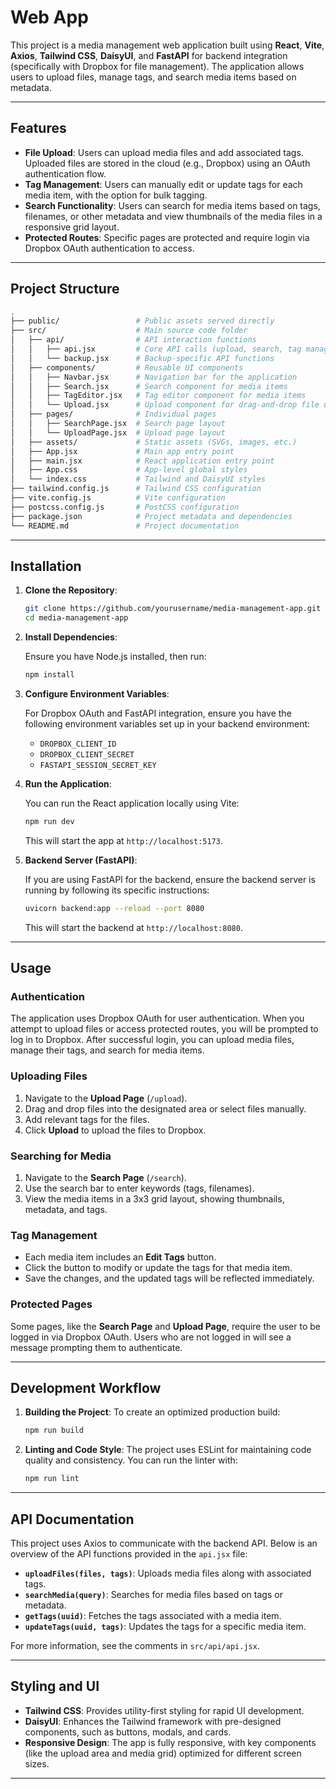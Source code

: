

# **Web App**

This project is a media management web application built using **React**, **Vite**, **Axios**, **Tailwind CSS**, **DaisyUI**, and **FastAPI** for backend integration (specifically with Dropbox for file management). The application allows users to upload files, manage tags, and search media items based on metadata.

---

## **Features**

- **File Upload**: Users can upload media files and add associated tags. Uploaded files are stored in the cloud (e.g., Dropbox) using an OAuth authentication flow.
- **Tag Management**: Users can manually edit or update tags for each media item, with the option for bulk tagging.
- **Search Functionality**: Users can search for media items based on tags, filenames, or other metadata and view thumbnails of the media files in a responsive grid layout.
- **Protected Routes**: Specific pages are protected and require login via Dropbox OAuth authentication to access.

---

## **Project Structure**

```bash
.
├── public/                 # Public assets served directly
├── src/                    # Main source code folder
│   ├── api/                # API interaction functions
│   │   ├── api.jsx         # Core API calls (upload, search, tag management)
│   │   └── backup.jsx      # Backup-specific API functions
│   ├── components/         # Reusable UI components
│   │   ├── Navbar.jsx      # Navigation bar for the application
│   │   ├── Search.jsx      # Search component for media items
│   │   ├── TagEditor.jsx   # Tag editor component for media items
│   │   └── Upload.jsx      # Upload component for drag-and-drop file uploads
│   ├── pages/              # Individual pages
│   │   ├── SearchPage.jsx  # Search page layout
│   │   └── UploadPage.jsx  # Upload page layout
│   ├── assets/             # Static assets (SVGs, images, etc.)
│   ├── App.jsx             # Main app entry point
│   ├── main.jsx            # React application entry point
│   ├── App.css             # App-level global styles
│   └── index.css           # Tailwind and DaisyUI styles
├── tailwind.config.js      # Tailwind CSS configuration
├── vite.config.js          # Vite configuration
├── postcss.config.js       # PostCSS configuration
├── package.json            # Project metadata and dependencies
└── README.md               # Project documentation
```

---

## **Installation**

1. **Clone the Repository**:

   ```bash
   git clone https://github.com/yourusername/media-management-app.git
   cd media-management-app
   ```

2. **Install Dependencies**:

   Ensure you have Node.js installed, then run:

   ```bash
   npm install
   ```

3. **Configure Environment Variables**:

   For Dropbox OAuth and FastAPI integration, ensure you have the following environment variables set up in your backend environment:

   - `DROPBOX_CLIENT_ID`
   - `DROPBOX_CLIENT_SECRET`
   - `FASTAPI_SESSION_SECRET_KEY`

4. **Run the Application**:

   You can run the React application locally using Vite:

   ```bash
   npm run dev
   ```

   This will start the app at `http://localhost:5173`.

5. **Backend Server (FastAPI)**:

   If you are using FastAPI for the backend, ensure the backend server is running by following its specific instructions:

   ```bash
   uvicorn backend:app --reload --port 8080
   ```

   This will start the backend at `http://localhost:8080`.

---

## **Usage**

### **Authentication**

The application uses Dropbox OAuth for user authentication. When you attempt to upload files or access protected routes, you will be prompted to log in to Dropbox. After successful login, you can upload media files, manage their tags, and search for media items.

### **Uploading Files**

1. Navigate to the **Upload Page** (`/upload`).
2. Drag and drop files into the designated area or select files manually.
3. Add relevant tags for the files.
4. Click **Upload** to upload the files to Dropbox.

### **Searching for Media**

1. Navigate to the **Search Page** (`/search`).
2. Use the search bar to enter keywords (tags, filenames).
3. View the media items in a 3x3 grid layout, showing thumbnails, metadata, and tags.

### **Tag Management**

- Each media item includes an **Edit Tags** button.
- Click the button to modify or update the tags for that media item.
- Save the changes, and the updated tags will be reflected immediately.

### **Protected Pages**

Some pages, like the **Search Page** and **Upload Page**, require the user to be logged in via Dropbox OAuth. Users who are not logged in will see a message prompting them to authenticate.

---

## **Development Workflow**

1. **Building the Project**:
   To create an optimized production build:

   ```bash
   npm run build
   ```

2. **Linting and Code Style**:
   The project uses ESLint for maintaining code quality and consistency. You can run the linter with:

   ```bash
   npm run lint
   ```

---

## **API Documentation**

This project uses Axios to communicate with the backend API. Below is an overview of the API functions provided in the `api.jsx` file:

- **`uploadFiles(files, tags)`**: Uploads media files along with associated tags.
- **`searchMedia(query)`**: Searches for media files based on tags or metadata.
- **`getTags(uuid)`**: Fetches the tags associated with a media item.
- **`updateTags(uuid, tags)`**: Updates the tags for a specific media item.

For more information, see the comments in `src/api/api.jsx`.

---

## **Styling and UI**

- **Tailwind CSS**: Provides utility-first styling for rapid UI development.
- **DaisyUI**: Enhances the Tailwind framework with pre-designed components, such as buttons, modals, and cards.
- **Responsive Design**: The app is fully responsive, with key components (like the upload area and media grid) optimized for different screen sizes.

---





